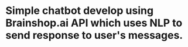 # Simple chatbot develop using Brainshop.ai API which uses NLP to send response to user's messages. 